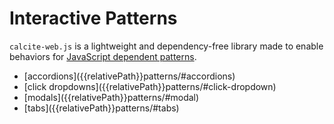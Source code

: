 <h1 id="javascript-overview" class="leader-0">Interactive Patterns</h1>

`calcite-web.js` is a lightweight and dependency-free library made to enable behaviors for [JavaScript dependent patterns]({{relativePath}}patterns/#javascript-dependent).

<ul class="list-bulleted">
  <li>[accordions]({{relativePath}}patterns/#accordions)</li>
  <li>[click dropdowns]({{relativePath}}patterns/#click-dropdown)</li>
  <li>[modals]({{relativePath}}patterns/#modal)</li>
  <li>[tabs]({{relativePath}}patterns/#tabs)</li>
</ul>

